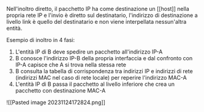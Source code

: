 Nell'inoltro diretto, il pacchetto IP ha come destinazione un [[host]] nella propria rete IP e l'invio è diretto sul destinatario, l'indirizzo di destinazione a livello link è quello del destinatario e non viene interpellata nessun'altra entità.

Esempio di inoltro in 4 fasi:
1. L'entità IP di B deve spedire un pacchetto all'indirizzo IP-A
2. B conosce l'indirizzo IP-B della propria interfaccia e dal confronto con IP-A capisce che A si trova nella stessa rete
3. B consulta la tabella di corrispondenza tra indirizzi IP e indirizzi di rete (indirizzi MAC nel caso di rete locale) per reperire l'indirizzo MAC-A
4. L'entità IP di B passa il pacchetto al livello inferiore che crea un pacchetto con destinazione MAC-A

![[Pasted image 20231124172824.png]]